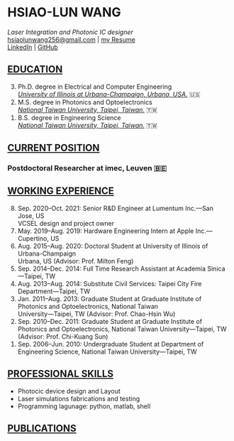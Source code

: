 # HSIAO-LUN WANG
_Laser Integration and Photonic IC designer_ <br>
hsiaolunwang256@gmail.com | [my Resume](https://veisec.github.io/resume_hlw/)<br>
[LinkedIn](https://www.linkedin.com/in/hsiao-lun-wang/) | [GitHub](https://github.com/veisec) <br>



## <b><u>EDUCATION</u></b>


<ol reversed>
<li> Ph.D. degree in Electrical and Computer Engineering</li>
<i><u>University of Illinois at Urbana-Champaign, Urbana, USA.</u></i> 🇺🇸

<li>M.S. degree in Photonics and Optoelectronics</li>
<i><u>National Taiwan University, Taipei, Taiwan.</u></i> 🇹🇼
<li>B.S. degree in Engineering Science</li>
<i><u>National Taiwan University, Taipei, Taiwan.</u></i> 🇹🇼

</ol>

## <b><u>CURRENT POSITION</u></b>  
### Postdoctoral Researcher at imec, Leuven 🇧🇪


## <b><u>WORKING EXPERIENCE</u></b>
<ol reversed>
<li>	Sep. 2020–Oct. 2021: Senior R&D Engineer at Lumentum Inc.—San Jose, US</li>  VCSEL design and project owner
<li>	May. 2019–Aug. 2019: Hardware Engineering Intern at Apple Inc.—Cupertino, US</li>
<li>	Aug. 2015–Aug. 2020: Doctoral Student at University of Illinois of Urbana-Champaign</li>
Urbana, US (Advisor: Prof. Milton Feng)
<li>	Sep. 2014–Dec. 2014: Full Time Research Assistant at Academia Sinica—Taipei, TW</li>
<li>	Aug. 2013–Aug. 2014: Substitute Civil Services: Taipei City Fire Department—Taipei, TW</li>
<li>	Jan. 2011–Aug. 2013: Graduate Student at Graduate Institute of Photonics and Optoelectronics, National Taiwan </li>University—Taipei, TW (Advisor: Prof. Chao-Hsin Wu)
<li>	Sep. 2010–Dec. 2011: Graduate Student at Graduate Institute of Photonics and Optoelectronics, National Taiwan University—Taipei, TW (Advisor: Prof. Chi-Kuang Sun)</li>
<li>	Sep. 2006–Jun. 2010: Undergraduate Student at Department of  Engineering Science, National Taiwan University—Taipei, TW</li>

</ol>

## <b><u>PROFESSIONAL SKILLS</u></b>
* Photocic device design and Layout
* Laser simulations fabrications and testing
* Programming lagunage: python, matlab, shell

## 
## <b><u>PUBLICATIONS</u></b>